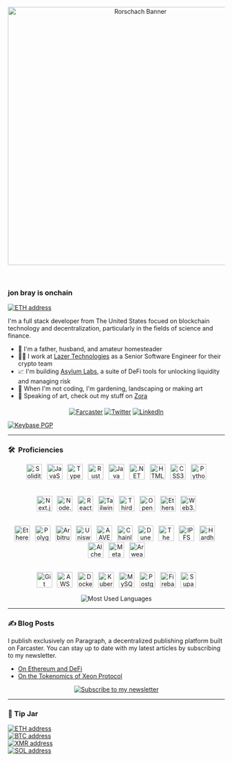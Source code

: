 <p align="center"><img src="assets/rorschach-banner.png" width="600" alt="Rorschach Banner"></p>

<p align="center"><img src="https://komarev.com/ghpvc/?username=heyjonbray&style=flat-square&color=blue" alt=""> &nbsp; &nbsp; <img src="https://img.shields.io/github/stars/heyJonBray" alt=""></p>

<p align="center"></p>

### jon bray is onchain

<a href="https://rainbow.me/0x3b138FC7eC06B2A44565994CfDe5134A75915995"><img src="https://img.shields.io/badge/jon.bray.eth-3C3C3D.svg?logo=ethereum" alt="ETH address"></a><br>

I'm a full stack developer from The United States focued on blockchain technology and decentralization, particularly in the fields of science and finance.

- 🏡 I'm a father, husband, and amateur homesteader
- 🧑‍💻 I work at [Lazer Technologies](https://www.lazertechnologies.com/) as a Senior Software Engineer for their crypto team
- 📈 I'm building [Asylum Labs](https://github.com/asylum-labs), a suite of DeFi tools for unlocking liquidity and managing risk
- 🌱 When I'm not coding, I'm gardening, landscaping or making art
- 🎨 Speaking of art, check out my stuff on [Zora](https://zora.co/@jonbray)

<p align="center" style="margin-top: 20px;">
<a href="https://warpcast.com/jonbray.eth"><img src="https://img.shields.io/badge/@jonbray.eth-FFFFFF.svg?logo=farcaster" alt="Farcaster"></a>
<a href="https://twitter.com/heyjonbray"><img src="https://img.shields.io/twitter/follow/heyjonbray" alt="Twitter"></a>
<a href="https://www.linkedin.com/in/heyjonbray"><img src="https://img.shields.io/badge/-LinkedIn-blue?style=flat&logo=linkedin" alt="LinkedIn"></a>
</p>

<a href="https://keybase.io/heyjonbray"><img src="https://img.shields.io/keybase/pgp/heyjonbray?style=blue" alt="Keybase PGP"></a>

---

### 🛠 &nbsp;Proficiencies

<div align="center">
<!-- Programming Languages Row -->
<div align="center" style="padding-bottom: 20px;">
<a href="https://soliditylang.org/" target="_blank" rel="noreferrer" hspace="10"><img src="https://raw.githubusercontent.com/danielcranney/readme-generator/main/public/icons/skills/solidity-colored.svg" width="36" height="36" alt="Solidity" /></a>&nbsp;&nbsp;
<a href="https://developer.mozilla.org/en-US/docs/Web/JavaScript" target="_blank" rel="noreferrer" hspace="10"><img src="https://raw.githubusercontent.com/danielcranney/readme-generator/main/public/icons/skills/javascript-colored.svg" width="36" height="36" alt="JavaScript" /></a>&nbsp;&nbsp;
<a href="https://www.typescriptlang.org/" target="_blank" rel="noreferrer" hspace="10"><img src="https://raw.githubusercontent.com/danielcranney/readme-generator/main/public/icons/skills/typescript-colored.svg" width="36" height="36" alt="TypeScript" /></a>&nbsp;&nbsp;
<a href="https://www.rust-lang.org/" target="_blank" rel="noreferrer" hspace="10"><img src="https://raw.githubusercontent.com/danielcranney/readme-generator/main/public/icons/skills/rust-colored.svg" width="36" height="36" alt="Rust" /></a>&nbsp;&nbsp;
<a href="https://www.java.com/" target="_blank" rel="noreferrer" hspace="10"><img src="https://raw.githubusercontent.com/danielcranney/readme-generator/main/public/icons/skills/java-colored.svg" width="36" height="36" alt="Java" /></a>&nbsp;&nbsp;
<a href="https://dotnet.microsoft.com/" target="_blank" rel="noreferrer" hspace="10"><img src="https://raw.githubusercontent.com/danielcranney/readme-generator/main/public/icons/skills/dot-net-colored.svg" width="36" height="36" alt=".NET" /></a>&nbsp;&nbsp;
<a href="https://developer.mozilla.org/en-US/docs/Glossary/HTML5" target="_blank" rel="noreferrer" hspace="10"><img src="https://raw.githubusercontent.com/danielcranney/readme-generator/main/public/icons/skills/html5-colored.svg" width="36" height="36" alt="HTML5" /></a>&nbsp;&nbsp;
<a href="https://www.w3.org/TR/CSS/#css" target="_blank" rel="noreferrer" hspace="10"><img src="https://raw.githubusercontent.com/danielcranney/readme-generator/main/public/icons/skills/css3-colored.svg" width="36" height="36" alt="CSS3" /></a>&nbsp;&nbsp;
<a href="https://www.python.org/" target="_blank" rel="noreferrer" hspace="10"><img src="https://raw.githubusercontent.com/danielcranney/readme-generator/main/public/icons/skills/python-colored.svg" width="36" height="36" alt="Python" /></a>
</div>

<!-- Web Development Row -->
<div align="center" style="padding-top: 15px; padding-bottom: 15px;">
<a href="https://nextjs.org/" target="_blank" rel="noreferrer" hspace="10"><img src="https://raw.githubusercontent.com/danielcranney/readme-generator/main/public/icons/skills/nextjs-colored.svg" width="36" height="36" alt="Next.js" /></a>&nbsp;&nbsp;
<a href="https://nodejs.org/" target="_blank" rel="noreferrer" hspace="10"><img src="https://raw.githubusercontent.com/danielcranney/readme-generator/main/public/icons/skills/nodejs-colored.svg" width="36" height="36" alt="Node.js" /></a>&nbsp;&nbsp;
<a href="https://reactjs.org/" target="_blank" rel="noreferrer" hspace="10"><img src="https://raw.githubusercontent.com/danielcranney/readme-generator/main/public/icons/skills/react-colored.svg" width="36" height="36" alt="React" /></a>&nbsp;&nbsp;
<a href="https://tailwindcss.com/" target="_blank" rel="noreferrer" hspace="10"><img src="https://raw.githubusercontent.com/danielcranney/readme-generator/main/public/icons/skills/tailwindcss-colored.svg" width="36" height="36" alt="Tailwind CSS" /></a>&nbsp;&nbsp;
<a href="https://thirdweb.com/" target="_blank" rel="noreferrer" hspace="10"><img src="https://simpleicons.org/icons/thirdweb.svg" width="36" height="36" alt="Thirdweb" /></a>&nbsp;&nbsp;
<a href="https://www.openzeppelin.com/" target="_blank" rel="noreferrer" hspace="10"><img src="https://simpleicons.org/icons/openzeppelin.svg" width="36" height="36" alt="OpenZeppelin" /></a>&nbsp;&nbsp;
<a href="https://ethers.io" target="_blank" rel="noreferrer" hspace="10"><img src="https://raw.githubusercontent.com/danielcranney/readme-generator/main/public/icons/skills/ethers-colored.svg" width="36" height="36" alt="Ethers" /></a>&nbsp;&nbsp;
<a href="https://web3js.org/" target="_blank" rel="noreferrer" hspace="10"><img src="https://raw.githubusercontent.com/danielcranney/readme-generator/main/public/icons/skills/web3js-colored.svg" width="36" height="36" alt="Web3.js" /></a>
</div>

<!-- Blockchain Row -->
<div align="center" style="padding-top: 15px; padding-bottom: 15px;">
<a href="https://ethereum.org/" target="_blank" rel="noreferrer" hspace="10"><img src="https://raw.githubusercontent.com/danielcranney/readme-generator/main/public/icons/skills/ethereum-colored.svg" width="36" height="36" alt="Ethereum" /></a>&nbsp;&nbsp;
<a href="https://polygon.technology/" target="_blank" rel="noreferrer" hspace="10"><img src="https://raw.githubusercontent.com/danielcranney/readme-generator/main/public/icons/skills/polygon-colored.svg" width="36" height="36" alt="Polygon" /></a>&nbsp;&nbsp;
<a href="https://portal.arbitrum.one/" target="_blank" rel="noreferrer" hspace="10"><img src="https://raw.githubusercontent.com/danielcranney/readme-generator/main/public/icons/skills/arbitrum-colored.svg" width="36" height="36" alt="Arbitrum" /></a>&nbsp;&nbsp;
<a href="https://uniswap.org/" target="_blank" rel="noreferrer" hspace="10"><img src="https://raw.githubusercontent.com/danielcranney/readme-generator/main/public/icons/skills/uniswap-colored.svg" width="36" height="36" alt="Uniswap" /></a>&nbsp;&nbsp;
<a href="https://aave.com/" target="_blank" rel="noreferrer" hspace="10"><img src="https://raw.githubusercontent.com/danielcranney/readme-generator/main/public/icons/skills/aave-colored.svg" width="36" height="36" alt="AAVE" /></a>&nbsp;&nbsp;
<a href="https://chain.link/ccip" target="_blank" rel="noreferrer" hspace="10"><img src="https://raw.githubusercontent.com/danielcranney/readme-generator/main/public/icons/skills/chainlink-colored.svg" width="36" height="36" alt="Chainlink CCIP" /></a>&nbsp;&nbsp;
<a href="https://dune.com/" target="_blank" rel="noreferrer" hspace="10"><img src="https://avatars.githubusercontent.com/u/43092013?s=200&v=4" width="36" height="36" alt="Dune Analytics" /></a>&nbsp;&nbsp;
<a href="https://thegraph.com/" target="_blank" rel="noreferrer" hspace="10"><img src="https://raw.githubusercontent.com/danielcranney/readme-generator/main/public/icons/skills/the-graph-colored.svg" width="36" height="36" alt="The Graph" /></a>&nbsp;&nbsp;
<a href="https://ipfs.io/" target="_blank" rel="noreferrer" hspace="10"><img src="https://raw.githubusercontent.com/danielcranney/readme-generator/main/public/icons/skills/ipfs-colored.svg" width="36" height="36" alt="IPFS" /></a>&nbsp;&nbsp;
<a href="https://hardhat.org/" target="_blank" rel="noreferrer" hspace="10"><img src="https://raw.githubusercontent.com/danielcranney/readme-generator/main/public/icons/skills/hardhat-colored.svg" width="36" height="36" alt="Hardhat" /></a>&nbsp;&nbsp;
<a href="https://docs.alchemy.com/alchemy/documentation/alchemy-web3" target="_blank" rel="noreferrer" hspace="10"><img src="https://raw.githubusercontent.com/danielcranney/readme-generator/main/public/icons/skills/alchemy-colored.svg" width="36" height="36" alt="Alchemy" /></a>&nbsp;&nbsp;
<a href="https://metamask.io/" target="_blank" rel="noreferrer" hspace="10"><img src="https://raw.githubusercontent.com/danielcranney/readme-generator/main/public/icons/skills/metamask-colored.svg" width="36" height="36" alt="MetaMask" /></a>&nbsp;&nbsp;
<a href="https://www.arweave.org/" target="_blank" rel="noreferrer" hspace="10"><img src="https://raw.githubusercontent.com/danielcranney/readme-generator/main/public/icons/skills/arweave-colored.svg" width="36" height="36" alt="Arweave" /></a>
</div>

<!-- DevOps & Databases Row -->
<div align="center" style="padding-top: 15px;">
<a href="https://git-scm.com/" target="_blank" rel="noreferrer" hspace="10"><img src="https://raw.githubusercontent.com/danielcranney/readme-generator/main/public/icons/skills/git-colored.svg" width="36" height="36" alt="Git" /></a>&nbsp;&nbsp;
<a href="https://aws.amazon.com/" target="_blank" rel="noreferrer" hspace="10"><img src="https://raw.githubusercontent.com/danielcranney/readme-generator/main/public/icons/skills/aws.svg" width="36" height="36" alt="AWS" /></a>&nbsp;&nbsp;
<a href="https://www.docker.com/" target="_blank" rel="noreferrer" hspace="10"><img src="https://raw.githubusercontent.com/danielcranney/readme-generator/main/public/icons/skills/docker-colored.svg" width="36" height="36" alt="Docker" /></a>&nbsp;&nbsp;
<a href="https://kubernetes.io/" target="_blank" rel="noreferrer" hspace="10"><img src="https://simpleicons.org/icons/kubernetes.svg" width="36" height="36" alt="Kubernetes" /></a>&nbsp;&nbsp;
<a href="https://www.mysql.com/" target="_blank" rel="noreferrer" hspace="10"><img src="https://raw.githubusercontent.com/danielcranney/readme-generator/main/public/icons/skills/mysql-colored.svg" width="36" height="36" alt="MySQL" /></a>&nbsp;&nbsp;
<a href="https://www.postgresql.org/" target="_blank" rel="noreferrer" hspace="10"><img src="https://raw.githubusercontent.com/danielcranney/readme-generator/main/public/icons/skills/postgresql-colored.svg" width="36" height="36" alt="PostgreSQL" /></a>&nbsp;&nbsp;
<a href="https://firebase.google.com/" target="_blank" rel="noreferrer" hspace="10"><img src="https://raw.githubusercontent.com/danielcranney/readme-generator/main/public/icons/skills/firebase-colored.svg" width="36" height="36" alt="Firebase" /></a>&nbsp;&nbsp;
<a href="https://supabase.io/" target="_blank" rel="noreferrer" hspace="10"><img src="https://raw.githubusercontent.com/danielcranney/readme-generator/main/public/icons/skills/supabase-colored.svg" width="36" height="36" alt="Supabase" /></a>
</div>
<p align="center">
  <img src="https://github-readme-stats.vercel.app/api/top-langs/?username=heyjonbray&include_orgs=true&layout=compact&theme=dark" alt="Most Used Languages" />
</p>
</div>

---

### ✍️ Blog Posts

I publish exclusively on Paragraph, a decentralized publishing platform built on Farcaster. You can stay up to date with my latest articles by subscribing to my newsletter.

- [On Ethereum and DeFi](https://paragraph.xyz/@jonbray/eth-defi)
- [On the Tokenomics of Xeon Protocol](https://paragraph.xyz/@jonbray/xeon-tokenomics)

<p align="center">
<a href="https://paragraph.xyz/@jonbray/subscribe"><img src="https://img.shields.io/badge/Subscribe_to_my_newsletter-855DCD?style=for-the-badge&logo=farcaster&logoColor=white" alt="Subscribe to my newsletter"></a>
</p>

---

### 🫙 Tip Jar

<p align="left">
<a href="assets/crypto/ethereum-address.svg"><img src="https://img.shields.io/badge/ETH-0x7e2F9dd040cF7B41a1AF9e4A24A0EDB04093dDa1-3C3C3D.svg?logo=ethereum" alt="ETH address"></a><br>
<a href="assets/crypto/btc-address.svg"><img src="https://img.shields.io/badge/BTC-bc1qtaqfrcgln2tpkvlws8gdcwvu5g5cg0wkszg2ru-F7931A.svg?logo=bitcoin" alt="BTC address"></a><br>
<a href="assets/crypto/monero-address.svg"><img src="https://img.shields.io/badge/XMR-84WTHL1Uj94EaE4exvrcbBNgS9xj1kSDP4ThK5kr2ScvEDnGK2EiPLVAo8UhofZD2YiqnoQDd5YwVcGWJLUpLPQE4hw2g2X-FF6600.svg?logo=monero" alt="XMR address"></a><br>
<a href="assets/crypto/solana-address.svg"><img src="https://img.shields.io/badge/SOL-CTxPz8M78gbcGTVW4toMACjahvoPYfnSGURhmfj1A1HR-9945FF.svg?logo=solana" alt="SOL address"></a>
</p>
